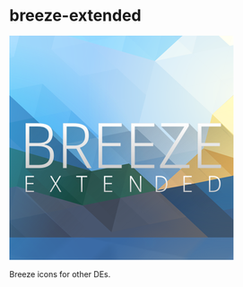 # breeze-extended

![breeze-extended-logo](https://github.com/kuroehanako/kuroehanako/blob/e4c84fd603b6afa6b826e90bdd8351bdee26aec5/Breeze-extended-logo.png)

Breeze icons for other DEs.
